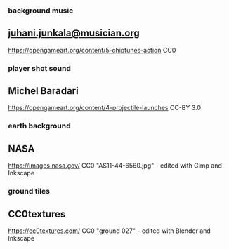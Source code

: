 ### background music
## juhani.junkala@musician.org
<https://opengameart.org/content/5-chiptunes-action>
CC0

### player shot sound
## Michel Baradari
<https://opengameart.org/content/4-projectile-launches>
CC-BY 3.0

### earth background
## NASA
<https://images.nasa.gov/>
CC0
"AS11-44-6560.jpg" - edited with Gimp and Inkscape

### ground tiles
## CC0textures
<https://cc0textures.com/>
CC0
"ground 027" - edited with Blender and Inkscape